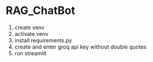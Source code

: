 # RAG_ChatBot

1. create venv
2. activate venv
3. install requirements.py
4. create and enter groq api key without double quotes
5. run streamlit
